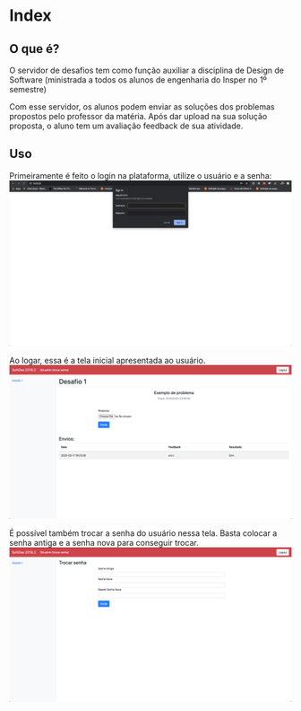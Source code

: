 # Index

## O que é?
O servidor de desafios tem como função auxiliar a disciplina de Design de Software (ministrada a todos os alunos de engenharia do Insper no 1º semestre)

Com esse servidor, os alunos podem enviar as soluções dos problemas propostos pelo professor da matéria. Após dar upload 
na sua solução proposta, o aluno tem um avaliação feedback de sua atividade.

## Uso

Primeiramente é feito o login na plataforma, utilize o usuário e a senha:
![Login](./img/img3.png)


Ao logar, essa é a tela inicial apresentada ao usuário.  
![Tela Inicial](./img/img1.png)


É possível também trocar a senha do usuário nessa tela. Basta colocar a senha antiga e a senha nova para conseguir trocar.
![Trocar senha](./img/img2.png)